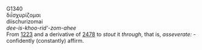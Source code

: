 G1340  
διΐσχυρίζομαι  
diischurizomai  
*dee-is-khoo-rid‘-zom-ahee*  
From [1223](g1223) and a derivative of [2478](g2478) to *stout* it
*through*, that is, *asseverate:* - confidently (constantly) affirm.  
